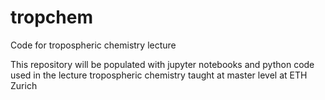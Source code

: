 # tropchem
Code for tropospheric chemistry lecture

This repository will be populated with jupyter notebooks and python code used in the lecture tropospheric chemistry taught at master level at ETH Zurich
